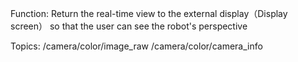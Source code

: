 Function: 
  Return the real-time view to the external display（Display screen） so that the user can see the robot's perspective

Topics:
  /camera/color/image_raw
  /camera/color/camera_info



